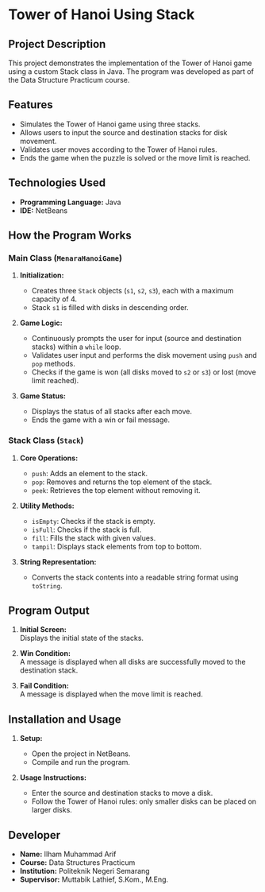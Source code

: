 # Tower of Hanoi Using Stack

## Project Description

This project demonstrates the implementation of the Tower of Hanoi game using a custom Stack class in Java. The program was developed as part of the Data Structure Practicum course.

## Features

- Simulates the Tower of Hanoi game using three stacks.
- Allows users to input the source and destination stacks for disk movement.
- Validates user moves according to the Tower of Hanoi rules.
- Ends the game when the puzzle is solved or the move limit is reached.

## Technologies Used

- **Programming Language:** Java
- **IDE:** NetBeans

## How the Program Works

### Main Class (`MenaraHanoiGame`)
1. **Initialization:**
   - Creates three `Stack` objects (`s1`, `s2`, `s3`), each with a maximum capacity of 4.
   - Stack `s1` is filled with disks in descending order.

2. **Game Logic:**
   - Continuously prompts the user for input (source and destination stacks) within a `while` loop.
   - Validates user input and performs the disk movement using `push` and `pop` methods.
   - Checks if the game is won (all disks moved to `s2` or `s3`) or lost (move limit reached).

3. **Game Status:**
   - Displays the status of all stacks after each move.
   - Ends the game with a win or fail message.

### Stack Class (`Stack`)
1. **Core Operations:**
   - `push`: Adds an element to the stack.
   - `pop`: Removes and returns the top element of the stack.
   - `peek`: Retrieves the top element without removing it.

2. **Utility Methods:**
   - `isEmpty`: Checks if the stack is empty.
   - `isFull`: Checks if the stack is full.
   - `fill`: Fills the stack with given values.
   - `tampil`: Displays stack elements from top to bottom.

3. **String Representation:**
   - Converts the stack contents into a readable string format using `toString`.

## Program Output

1. **Initial Screen:**  
   Displays the initial state of the stacks.

2. **Win Condition:**  
   A message is displayed when all disks are successfully moved to the destination stack.

3. **Fail Condition:**  
   A message is displayed when the move limit is reached.

## Installation and Usage

1. **Setup:**
   - Open the project in NetBeans.
   - Compile and run the program.

2. **Usage Instructions:**
   - Enter the source and destination stacks to move a disk.
   - Follow the Tower of Hanoi rules: only smaller disks can be placed on larger disks.

## Developer

- **Name:** Ilham Muhammad Arif  
- **Course:** Data Structures Practicum  
- **Institution:** Politeknik Negeri Semarang  
- **Supervisor:** Muttabik Lathief, S.Kom., M.Eng.  
